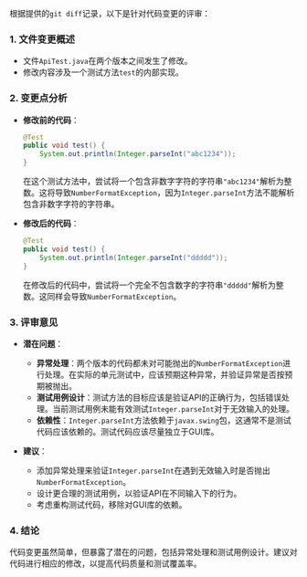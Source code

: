 根据提供的`git diff`记录，以下是针对代码变更的评审：

### 1. 文件变更概述
- 文件`ApiTest.java`在两个版本之间发生了修改。
- 修改内容涉及一个测试方法`test`的内部实现。

### 2. 变更点分析
- **修改前的代码**：
  ```java
  @Test
  public void test() {
      System.out.println(Integer.parseInt("abc1234"));
  }
  ```
  在这个测试方法中，尝试将一个包含非数字字符的字符串`"abc1234"`解析为整数。这将导致`NumberFormatException`，因为`Integer.parseInt`方法不能解析包含非数字字符的字符串。

- **修改后的代码**：
  ```java
  @Test
  public void test() {
      System.out.println(Integer.parseInt("ddddd"));
  }
  ```
  在修改后的代码中，尝试将一个完全不包含数字的字符串`"ddddd"`解析为整数。这同样会导致`NumberFormatException`。

### 3. 评审意见
- **潜在问题**：
  - **异常处理**：两个版本的代码都未对可能抛出的`NumberFormatException`进行处理。在实际的单元测试中，应该预期这种异常，并验证异常是否按预期被抛出。
  - **测试用例设计**：测试方法的目标应该是验证API的正确行为，包括错误处理。当前测试用例未能有效测试`Integer.parseInt`对于无效输入的处理。
  - **依赖性**：`Integer.parseInt`方法依赖于`javax.swing`包，这通常不是测试代码应该依赖的。测试代码应该尽量独立于GUI库。

- **建议**：
  - 添加异常处理来验证`Integer.parseInt`在遇到无效输入时是否抛出`NumberFormatException`。
  - 设计更合理的测试用例，以验证API在不同输入下的行为。
  - 考虑重构测试代码，移除对GUI库的依赖。

### 4. 结论
代码变更虽然简单，但暴露了潜在的问题，包括异常处理和测试用例设计。建议对代码进行相应的修改，以提高代码质量和测试覆盖率。